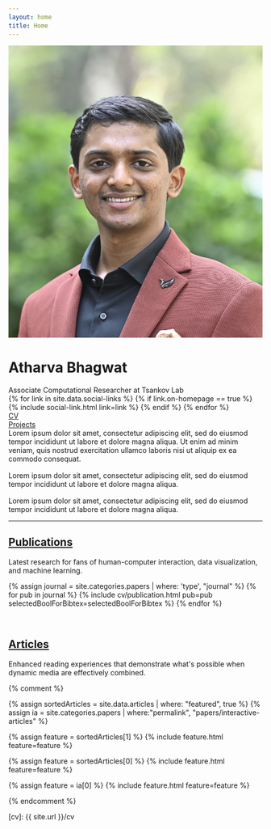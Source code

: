 ```yaml
---
layout: home
title: Home
---
```


<div id="intro-wrapper" class="l-text">
 <div id="intro-title-wrapper">
  <div id="intro-image-wrapper">
   <img id="intro-image" src="/images/portrait.jpg"></div>
  <div id="intro-title-text-wrapper">
   <h1 id="intro-title">Atharva Bhagwat</h1>
   <div id="intro-subtitle">Associate Computational Researcher at Tsankov Lab</div>
   <div id="intro-title-socials">
    {% for link in site.data.social-links %}
     {% if link.on-homepage == true %}
      {% include social-link.html link=link %}
     {% endif %}
    {% endfor %}
   </div>
  </div>
 </div>
 <!-- <hr class="l-middle home-hr"> -->
 <div id="everything-else" class="l-middle">
  <a href="{{ site.url }}/cv"><div><i class="fa fa-portrait icon icon-right-space"></i>CV</div></a>
  <a href="{{ site.url }}/projects"><div><i class="fa fa-shapes icon icon-right-space"></i>Projects</div></a>
  <!-- <a href="{{ site.url }}/everything-else"><div><i class="fa fa-list-ul icon icon-right-space"></i>Everything Else</div></a> -->
 </div>
 <div>
Lorem ipsum dolor sit amet, consectetur adipiscing elit, sed do eiusmod tempor incididunt ut labore et dolore magna aliqua. Ut enim ad minim veniam, quis nostrud exercitation ullamco laboris nisi ut aliquip ex ea commodo consequat.
 </div>
 <div style="height: 1rem"></div>
 <div>
Lorem ipsum dolor sit amet, consectetur adipiscing elit, sed do eiusmod tempor incididunt ut labore et dolore magna aliqua.
 </div>
 <div style="height: 1rem"></div>
 <div>
 Lorem ipsum dolor sit amet, consectetur adipiscing elit, sed do eiusmod tempor incididunt ut labore et dolore magna aliqua.
 </div>
</div>

<hr class="l-middle home-hr">

<h2 class="feature-title"><a href="/cv/#publications">Publications</a></h2>

<p class="feature-text">
 Latest research for fans of human-computer interaction, data visualization, and machine learning.
</p>

{% assign journal = site.categories.papers | where: 'type', "journal" %}
{% for pub in journal %}
{% include cv/publication.html pub=pub selectedBoolForBibtex=selectedBoolForBibtex %}
{% endfor %}

<br>

<h2 class="feature-title"><a href="/cv/#articles">Articles</a></h2>

<p class="feature-text">
 Enhanced reading experiences that demonstrate what's possible when dynamic media are effectively combined.

</p>

{% comment %}
<div class="cover-wrapper cover-wrapper-3-col l-page">
 {% assign sortedArticles = site.data.articles | where: "featured", true %}
 {% assign ia = site.categories.papers | where:"permalink", "papers/interactive-articles" %}

 {% assign feature = sortedArticles[1] %}
 {% include feature.html feature=feature %}

 {% assign feature = sortedArticles[0] %}
 {% include feature.html feature=feature %}

 {% assign feature = ia[0] %}
 {% include feature.html feature=feature %}
</div>
{% endcomment %}

[cv]: {{ site.url }}/cv
